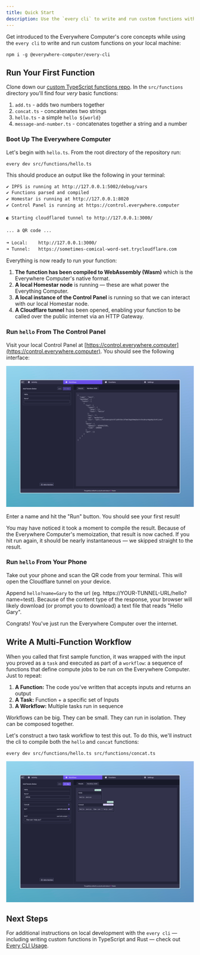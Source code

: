 ```yaml
---
title: Quick Start
description: Use the `every cli` to write and run custom functions within 5 minutes.
---
```


Get introduced to the Everywhere Computer's core concepts while using the `every cli` to write and run custom functions on your local machine:

```shell
npm i -g @everywhere-computer/every-cli
```

## Run Your First Function

Clone down our [custom TypeScript functions repo](https://github.com/everywhere-computer/custom-homestar-functions-ts). In the `src/functions` directory you'll find four _very_ basic functions:

1. `add.ts` - adds two numbers together
2. `concat.ts` - concatenates two strings
3. `hello.ts` - a simple `hello ${world}`
4. `message-and-number.ts` - concatenates together a string and a number

### Boot Up The Everywhere Computer

Let's begin with `hello.ts`. From the root directory of the repository run:

```shell
every dev src/functions/hello.ts
```

This should produce an output like the following in your terminal:

```bash
✔ IPFS is running at http://127.0.0.1:5002/debug/vars
✔ Functions parsed and compiled
✔ Homestar is running at http://127.0.0.1:8020
✔ Control Panel is running at https://control.everywhere.computer

◐ Starting cloudflared tunnel to http://127.0.0.1:3000/

... a QR code ...

➜ Local:    http://127.0.0.1:3000/
➜ Tunnel:   https://sometimes-comical-word-set.trycloudflare.com
```

Everything is now ready to run your function:

1. **The function has been compiled to WebAssembly (Wasm)** which is the Everywhere Computer's native format.
2. **A local Homestar node** is running — these are what power the Everything Computer.
3. **A local instance of the Control Panel** is running so that we can interact with our local Homestar node.
4. **A Cloudflare tunnel** has been opened, enabling your function to be called over the public internet via an HTTP Gateway.

### Run `hello` From The Control Panel

Visit your local Control Panel at [https://control.everywhere.computer](https://control.everywhere.computer). You should see the following interface:

![The Control Panel](./assets/quickstart-1.jpeg)

Enter a name and hit the "Run" button. You should see your first result!

You may have noticed it took a moment to compile the result. Because of the Everywhere Computer's memoization, that result is now cached. If you hit run again, it should be nearly instantaneous — we skipped straight to the result.

### Run `hello` From Your Phone

Take out your phone and scan the QR code from your terminal. This will open the Cloudflare tunnel on your device.

Append `hello?name=Gary` to the url (eg. https://YOUR-TUNNEL-URL/hello?name=test). Because of the content type of the response, your browser will likely download (or prompt you to download) a text file that reads "Hello Gary".

Congrats! You've just run the Everywhere Computer over the internet.

## Write A Multi-Function Workflow

When you called that first sample function, it was wrapped with the input you proved as a `task` and executed as part of a `workflow`: a sequence of functions that define compute jobs to be run on the Everywhere Computer. Just to repeat:

1. **A Function:** The code you've written that accepts inputs and returns an output
2. **A Task:** Function + a specific set of Inputs
3. **A Workflow:** Multiple tasks run in sequence

Workflows can be big. They can be small. They can run in isolation. They can be composed together.

Let's construct a two task workflow to test this out. To do this, we'll instruct the cli to compile both the `hello` and `concat` functions:

```shell
every dev src/functions/hello.ts src/functions/concat.ts
```

![A Multi-Function Workflow](./assets/quickstart-2.jpeg)

## Next Steps

For additional instructions on local development with the `every cli` — including writing custom functions in TypeScript and Rust — check out [Every CLI Usage](/everycli/local-dev).
